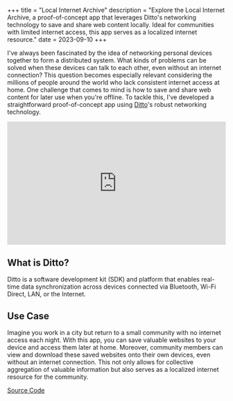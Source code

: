 +++
title = "Local Internet Archive"
description = "Explore the Local Internet Archive, a proof-of-concept app that leverages Ditto's networking technology to save and share web content locally. Ideal for communities with limited internet access, this app serves as a localized internet resource."
date = 2023-09-10
+++

I've always been fascinated by the idea of networking personal devices together to form a distributed system. What kinds
of problems can be solved when these devices can talk to each other, even without an internet connection? This question
becomes especially relevant considering the millions of people around the world who lack consistent internet access at
home. One challenge that comes to mind is how to save and share web content for later use when you're offline. To tackle
this, I've developed a straightforward proof-of-concept app using [Ditto](https://www.ditto.live/)'s robust networking technology.
<style>
.full-width-video {
  width: 100%;
  height: auto;
  aspect-ratio: 16 / 9; /* Maintain the aspect ratio */
}
</style>   
<iframe class="full-width-video" width="560" height="315" src="https://www.youtube.com/embed/hGB1pURveVU?si=tbhylv6fwstjBxHz" title="YouTube video player" frameborder="0" allow="accelerometer; autoplay; clipboard-write; encrypted-media; gyroscope; picture-in-picture; web-share" allowfullscreen></iframe>

## What is Ditto?

Ditto is a software development kit (SDK) and platform that enables real-time data synchronization across devices
connected via Bluetooth, Wi-Fi Direct, LAN, or the Internet.

## Use Case

Imagine you work in a city but return to a small community with no internet access each night. With this app, you
can save valuable websites to your device and access them later at home. Moreover, community members can view and
download these saved websites onto their own devices, even without an internet connection. This not only allows for
collective aggregation of valuable information but also serves as a localized internet resource for the community.

[Source Code](https://github.com/logankeenan/local-internet-archive/)